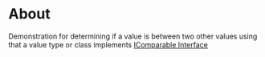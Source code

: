 ﻿# About

Demonstration for determining if a value is between two other values using that a value type or class implements [IComparable Interface](http://example.com)
